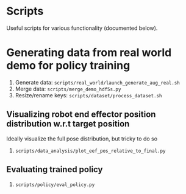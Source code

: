 # Scripts

Useful scripts for various functionality (documented below).


# Generating data from real world demo for policy training

1. Generate data: `scripts/real_world/launch_generate_aug_real.sh`
2. Merge data: `scripts/merge_demo_hdf5s.py`
3. Resize/rename keys: `scripts/dataset/process_dataset.sh`

## Visualizing robot end effector position distribution w.r.t target position
Ideally visualize the full pose distribution, but tricky to do so

1. `scripts/data_analysis/plot_eef_pos_relative_to_final.py`


## Evaluating trained policy

1. `scripts/policy/eval_policy.py`
